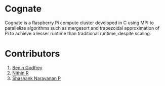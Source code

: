 # Cognate

Cognate is a Raspberry Pi compute cluster developed in C using MPI to parallelize algorithms such as mergesort and trapezoidal approximation of Pi to achieve a lesser runtime than traditional runtime, despite scaling.

# Contributors

1. [Benin Godfrey](https://github.com/beningodfrey4)
2. [Nithin R](https://github.com/thebinarybot)
3. [Shashank Narayanan P](https://github.com/shashank152k)
